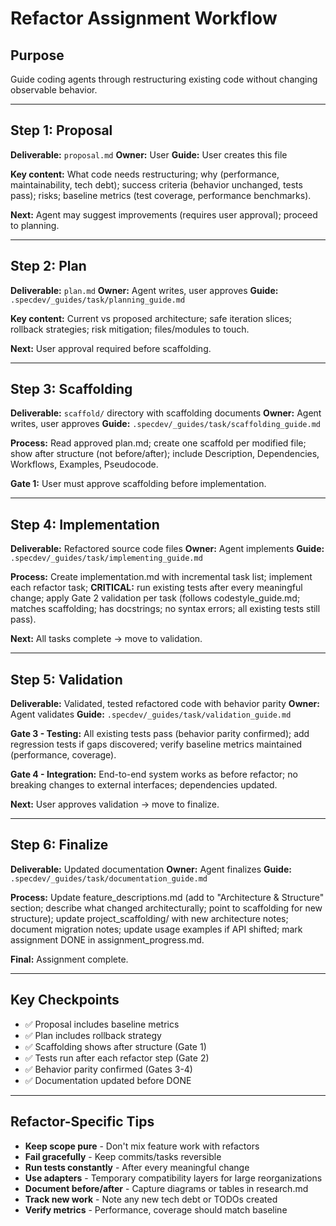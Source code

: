 # Refactor Assignment Workflow

## Purpose
Guide coding agents through restructuring existing code without changing observable behavior.

---

## Step 1: Proposal

**Deliverable:** `proposal.md`
**Owner:** User
**Guide:** User creates this file

**Key content:** What code needs restructuring; why (performance, maintainability, tech debt); success criteria (behavior unchanged, tests pass); risks; baseline metrics (test coverage, performance benchmarks).

**Next:** Agent may suggest improvements (requires user approval); proceed to planning.

---

## Step 2: Plan

**Deliverable:** `plan.md`
**Owner:** Agent writes, user approves
**Guide:** `.specdev/_guides/task/planning_guide.md`

**Key content:** Current vs proposed architecture; safe iteration slices; rollback strategies; risk mitigation; files/modules to touch.

**Next:** User approval required before scaffolding.

---

## Step 3: Scaffolding

**Deliverable:** `scaffold/` directory with scaffolding documents
**Owner:** Agent writes, user approves
**Guide:** `.specdev/_guides/task/scaffolding_guide.md`

**Process:** Read approved plan.md; create one scaffold per modified file; show after structure (not before/after); include Description, Dependencies, Workflows, Examples, Pseudocode.

**Gate 1:** User must approve scaffolding before implementation.

---

## Step 4: Implementation

**Deliverable:** Refactored source code files
**Owner:** Agent implements
**Guide:** `.specdev/_guides/task/implementing_guide.md`

**Process:** Create implementation.md with incremental task list; implement each refactor task; **CRITICAL:** run existing tests after every meaningful change; apply Gate 2 validation per task (follows codestyle_guide.md; matches scaffolding; has docstrings; no syntax errors; all existing tests still pass).

**Next:** All tasks complete → move to validation.

---

## Step 5: Validation

**Deliverable:** Validated, tested refactored code with behavior parity
**Owner:** Agent validates
**Guide:** `.specdev/_guides/task/validation_guide.md`

**Gate 3 - Testing:** All existing tests pass (behavior parity confirmed); add regression tests if gaps discovered; verify baseline metrics maintained (performance, coverage).

**Gate 4 - Integration:** End-to-end system works as before refactor; no breaking changes to external interfaces; dependencies updated.

**Next:** User approves validation → move to finalize.

---

## Step 6: Finalize

**Deliverable:** Updated documentation
**Owner:** Agent finalizes
**Guide:** `.specdev/_guides/task/documentation_guide.md`

**Process:** Update feature_descriptions.md (add to "Architecture & Structure" section; describe what changed architecturally; point to scaffolding for new structure); update project_scaffolding/ with new architecture notes; document migration notes; update usage examples if API shifted; mark assignment DONE in assignment_progress.md.

**Final:** Assignment complete.

---

## Key Checkpoints

- ✅ Proposal includes baseline metrics
- ✅ Plan includes rollback strategy
- ✅ Scaffolding shows after structure (Gate 1)
- ✅ Tests run after each refactor step (Gate 2)
- ✅ Behavior parity confirmed (Gates 3-4)
- ✅ Documentation updated before DONE

---

## Refactor-Specific Tips

- **Keep scope pure** - Don't mix feature work with refactors
- **Fail gracefully** - Keep commits/tasks reversible
- **Run tests constantly** - After every meaningful change
- **Use adapters** - Temporary compatibility layers for large reorganizations
- **Document before/after** - Capture diagrams or tables in research.md
- **Track new work** - Note any new tech debt or TODOs created
- **Verify metrics** - Performance, coverage should match baseline
